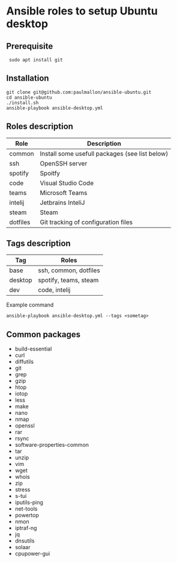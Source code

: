 # Ansible roles to setup Ubuntu desktop

 ## Prerequisite

     sudo apt install git


## Installation
    git clone git@github.com:paulmallon/ansible-ubuntu.git
    cd ansible-ubuntu
    ./install.sh
    ansible-playbook ansible-desktop.yml



## Roles description

| Role                     | Description  
|--------------------------|----------------------------------------------
|common                    | Install some usefull packages (see list below)
|ssh                       | OpenSSH server
|spotify                   | Spoitfy 
|code                      | Visual Studio Code
|teams                     | Microsoft Teams
|intelij                   | Jetbrains InteliJ
|steam                     | Steam
|dotfiles                  | Git tracking of configuration files 



## Tags description

| Tag | Roles
|-----|----------------
|base | ssh, common, dotfiles
|desktop| spotify, teams, steam
|dev| code, intelij



Example command

    ansible-playbook ansible-desktop.yml --tags <sometag>



## Common packages

  - build-essential
  - curl
  - diffutils
  - git
  - grep
  - gzip
  - htop
  - iotop
  - less
  - make
  - nano
  - nmap
  - openssl
  - rar
  - rsync
  - software-properties-common
  - tar
  - unzip
  - vim
  - wget
  - whois
  - zip
  - stress
  - s-tui
  - iputils-ping 
  - net-tools
  - powertop
  - nmon
  - iptraf-ng
  - jq
  - dnsutils
  - solaar
  - cpupower-gui

